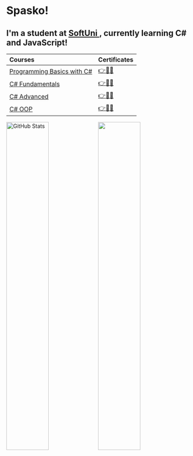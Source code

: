 <h1>
Spasko!
</h1>

<h2>
  I'm a student at <a href="https://softuni.bg" > SoftUni </a>, currently learning C# and JavaScript!
</h2>

|Courses|Certificates|
|:---|:---|
|<a href="https://softuni.bg/trainings/3503/programming-basics-with-csharp-september-2021" > Programming Basics with C# </a>| <a href="https://softuni.bg/certificates/details/116444/6ed61e96"> 👉📜✅</a> |
|<a href="https://softuni.bg/trainings/3606/programming-fundamentals-with-csharp-january-2022" > C# Fundamentals </a>| <a href="https://softuni.bg/certificates/details/130200/4a296539"> 👉📜✅</a> |
|<a href="https://softuni.bg/trainings/3699/csharp-advanced-may-2022" > C# Advanced </a>| <a href="https://softuni.bg/certificates/details/136291/1d340b5d"> 👉📜✅</a> |
|<a href="https://softuni.bg/trainings/3700/csharp-oop-june-2022" > C# OOP </a>| <a href="https://softuni.bg/certificates/details/141076/1213f2ef"> 👉📜✅</a> |

<a href="#"><img align="center" width="47%" src="https://github-readme-stats.vercel.app/api?username=SpaskoKatsarski&show_icons=true&theme=tokyonight&include_all_commits=true&hide_border=true" alt="GitHub Stats" /></a> <a href="#"><img align="center" width="47%" src="https://github-readme-stats.vercel.app/api/top-langs/?username=Marti2509&layout=compact&theme=tokyonight&hide_border=true" /></a>
